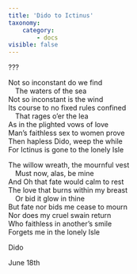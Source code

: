 ```yaml
---
title: 'Dido to Ictinus'
taxonomy:
    category:
        - docs
visible: false
---
```


<div class="author">???</div>

Not so inconstant do we find  
&emsp;The waters of the sea  
Not so inconstant is the wind  
Its course to no fixed rules confined  
&emsp;That rages o’er the lea  
As in the plighted vows of love  
Man’s faithless sex to women prove  
Then hapless Dido, weep the while  
For Ictinus is gone to the lonely Isle

The willow wreath, the mournful vest  
&emsp;Must now, alas, be mine  
And Oh that fate would calm to rest  
The love that burns within my breast  
&emsp;Or bid it glow in thine  
But fate nor bids me cease to mourn  
Nor does my cruel swain return  
Who faithless in another’s smile  
Forgets me in the lonely Isle

Dido

June 18th